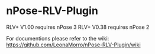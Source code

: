 # nPose-RLV-Plugin
RLV+ V1.00 requires nPose 3
RLV+ V0.38 requires nPose 2

For documentions please refer to the wiki: https://github.com/LeonaMorro/nPose-RLV-Plugin/wiki
